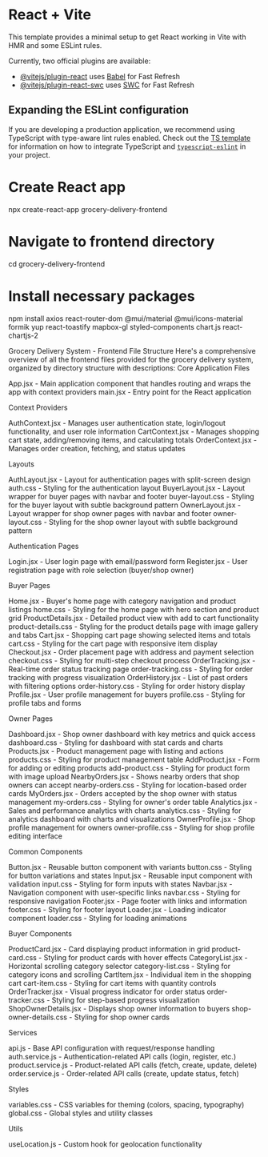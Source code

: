 # React + Vite

This template provides a minimal setup to get React working in Vite with HMR and some ESLint rules.

Currently, two official plugins are available:

- [@vitejs/plugin-react](https://github.com/vitejs/vite-plugin-react/blob/main/packages/plugin-react) uses [Babel](https://babeljs.io/) for Fast Refresh
- [@vitejs/plugin-react-swc](https://github.com/vitejs/vite-plugin-react/blob/main/packages/plugin-react-swc) uses [SWC](https://swc.rs/) for Fast Refresh

## Expanding the ESLint configuration

If you are developing a production application, we recommend using TypeScript with type-aware lint rules enabled. Check out the [TS template](https://github.com/vitejs/vite/tree/main/packages/create-vite/template-react-ts) for information on how to integrate TypeScript and [`typescript-eslint`](https://typescript-eslint.io) in your project.



# Create React app
npx create-react-app grocery-delivery-frontend

# Navigate to frontend directory
cd grocery-delivery-frontend

# Install necessary packages
npm install axios react-router-dom @mui/material @mui/icons-material formik yup react-toastify mapbox-gl styled-components chart.js react-chartjs-2


Grocery Delivery System - Frontend File Structure
Here's a comprehensive overview of all the frontend files provided for the grocery delivery system, organized by directory structure with descriptions:
Core Application Files

App.jsx - Main application component that handles routing and wraps the app with context providers
main.jsx - Entry point for the React application

Context Providers

AuthContext.jsx - Manages user authentication state, login/logout functionality, and user role information
CartContext.jsx - Manages shopping cart state, adding/removing items, and calculating totals
OrderContext.jsx - Manages order creation, fetching, and status updates

Layouts

AuthLayout.jsx - Layout for authentication pages with split-screen design
auth.css - Styling for the authentication layout
BuyerLayout.jsx - Layout wrapper for buyer pages with navbar and footer
buyer-layout.css - Styling for the buyer layout with subtle background pattern
OwnerLayout.jsx - Layout wrapper for shop owner pages with navbar and footer
owner-layout.css - Styling for the shop owner layout with subtle background pattern

Authentication Pages

Login.jsx - User login page with email/password form
Register.jsx - User registration page with role selection (buyer/shop owner)

Buyer Pages

Home.jsx - Buyer's home page with category navigation and product listings
home.css - Styling for the home page with hero section and product grid
ProductDetails.jsx - Detailed product view with add to cart functionality
product-details.css - Styling for the product details page with image gallery and tabs
Cart.jsx - Shopping cart page showing selected items and totals
cart.css - Styling for the cart page with responsive item display
Checkout.jsx - Order placement page with address and payment selection
checkout.css - Styling for multi-step checkout process
OrderTracking.jsx - Real-time order status tracking page
order-tracking.css - Styling for order tracking with progress visualization
OrderHistory.jsx - List of past orders with filtering options
order-history.css - Styling for order history display
Profile.jsx - User profile management for buyers
profile.css - Styling for profile tabs and forms

Owner Pages

Dashboard.jsx - Shop owner dashboard with key metrics and quick access
dashboard.css - Styling for dashboard with stat cards and charts
Products.jsx - Product management page with listing and actions
products.css - Styling for product management table
AddProduct.jsx - Form for adding or editing products
add-product.css - Styling for product form with image upload
NearbyOrders.jsx - Shows nearby orders that shop owners can accept
nearby-orders.css - Styling for location-based order cards
MyOrders.jsx - Orders accepted by the shop owner with status management
my-orders.css - Styling for owner's order table
Analytics.jsx - Sales and performance analytics with charts
analytics.css - Styling for analytics dashboard with charts and visualizations
OwnerProfile.jsx - Shop profile management for owners
owner-profile.css - Styling for shop profile editing interface

Common Components

Button.jsx - Reusable button component with variants
button.css - Styling for button variations and states
Input.jsx - Reusable input component with validation
input.css - Styling for form inputs with states
Navbar.jsx - Navigation component with user-specific links
navbar.css - Styling for responsive navigation
Footer.jsx - Page footer with links and information
footer.css - Styling for footer layout
Loader.jsx - Loading indicator component
loader.css - Styling for loading animations

Buyer Components

ProductCard.jsx - Card displaying product information in grid
product-card.css - Styling for product cards with hover effects
CategoryList.jsx - Horizontal scrolling category selector
category-list.css - Styling for category icons and scrolling
CartItem.jsx - Individual item in the shopping cart
cart-item.css - Styling for cart items with quantity controls
OrderTracker.jsx - Visual progress indicator for order status
order-tracker.css - Styling for step-based progress visualization
ShopOwnerDetails.jsx - Displays shop owner information to buyers
shop-owner-details.css - Styling for shop owner cards

Services

api.js - Base API configuration with request/response handling
auth.service.js - Authentication-related API calls (login, register, etc.)
product.service.js - Product-related API calls (fetch, create, update, delete)
order.service.js - Order-related API calls (create, update status, fetch)

Styles

variables.css - CSS variables for theming (colors, spacing, typography)
global.css - Global styles and utility classes

Utils

useLocation.js - Custom hook for geolocation functionality